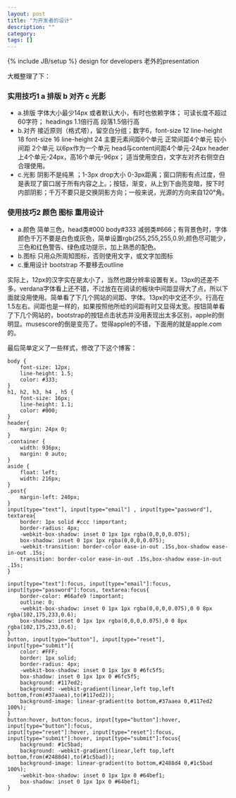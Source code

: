 ```yaml
---
layout: post
title: "为开发者的设计"
description: ""
category: 
tags: []
---
```

{% include JB/setup %}
design for developers 老外的presentation

大概整理了下：

### 实用技巧1 a 排版 b 对齐 c 光影

- a.排版 字体大小最少14px 或者默认大小，有时也依赖字体； 可读长度不超过60字符；
headings 1.1倍行高 段落1.5倍行高
- b.对齐 接近原则（格式塔），留空白分组；数字6，font-size 12 line-height 18 font-size 16 line-height 24 主要元素间距6个单元 正常间距4个单元 较小间距 2个单元
以6px作为一个单元 head与content间距4个单元-24px header上4个单元-24px，高16个单元-96px；
适当使用空白，文字左对齐右侧空白合理使用。
- c.光影 阴影不是纯黑 ；1-3px drop大小 0-3px距离；窗口阴影有点过度，但是表现了窗口居于所有内容之上。；按钮，渐变，从上到下由亮变暗，按下时内部阴影；千万不要只是交换阴影方向；一般来说，光源的方向来自120°角。

### 使用技巧2 颜色 图标 重用设计

- a.颜色 简单三色，head类#000 body#333 减弱类#666；有背景色时，字体颜色千万不要是白色或灰色，简单设置rgb(255,255,255,0.9);颜色尽可能少，三色和红色警告、绿色成功提示，加上熟悉的配色。
- b.图标 只用众所周知图标，否则使用文字，或文字加图标
- c.重用设计 bootstrap 不要移去outline

实际上，12px的汉字实在是太小了，当然也跟分辨率设置有关。13px的还差不多。verdana字体看上还不错，不过放在在阅读的板块中间距显得大了点，所以下面就没用使用。简单看了下几个网站的间距、字体。13px的中文还不少。行高在1.5左右。间距也是一样的，如果按照他所给的间距有时又显得太宽。按钮简单看了下几个网站的，bootstrap的按钮点击状态并没用表现出太多区别，apple的倒明显。musescore的倒是变亮了。觉得apple的不错，下面用的就是apple.com的。


最后简单定义了一些样式，修改了下这个博客：

    body {
        font-size: 12px;
        line-height: 1.5;
        color: #333;
    }
    h1, h2, h3, h4 , h5 {
        font-size: 16px;
        line-height: 1.1;
        color: #000;
    }
    header{
        margin: 24px 0;
    }
    .container {
        width: 936px;
        margin: 0 auto;
    }
    aside {
        float: left;
        width: 216px;
    }
    .post{
        margin-left: 240px;
    }
    input[type="text"], input[type="email"] , input[type="password"], textarea{
        border: 1px solid #ccc !important;
        border-radius: 4px;
        -webkit-box-shadow: inset 0 1px 1px rgba(0,0,0,0.075);
        box-shadow: inset 0 1px 1px rgba(0,0,0,0.075);
        -webkit-transition: border-color ease-in-out .15s,box-shadow ease-in-out .15s;
        transition: border-color ease-in-out .15s,box-shadow ease-in-out .15s;
    }

    input[type="text"]:focus, input[type="email"]:focus, input[type="password"]:focus, textarea:focus{
        border-color: #66afe9 !important;
        outline: 0;
        -webkit-box-shadow: inset 0 1px 1px rgba(0,0,0,0.075),0 0 8px rgba(102,175,233,0.6);
        box-shadow: inset 0 1px 1px rgba(0,0,0,0.075),0 0 8px rgba(102,175,233,0.6);
    } 
    button, input[type="button"], input[type="reset"], input[type="submit"]{
        color: #FFF;
        border: 1px solid;
        border-radius: 4px;
        -webkit-box-shadow: inset 0 1px 1px 0 #6fc5f5;
        box-shadow: inset 0 1px 1px 0 #6fc5f5;
        background: #117ed2;
        background: -webkit-gradient(linear,left top,left bottom,from(#37aaea),to(#117ed2));
        background-image: linear-gradient(to bottom,#37aaea 0,#117ed2 100%);
    }
    button:hover, button:focus, input[type="button"]:hover, input[type="button"]:focus, 
    input[type="reset"]:hover, input[type="reset"]:focus, input[type="submit"]:hover, input[type="submit"]:focus{
        background: #1c5bad;
        background: -webkit-gradient(linear,left top,left bottom,from(#2488d4),to(#1c5bad));
        background-image: linear-gradient(to bottom,#2488d4 0,#1c5bad 100%);
        -webkit-box-shadow: inset 0 1px 1px 0 #64bef1;
        box-shadow: inset 0 1px 1px 0 #64bef1;
    }
